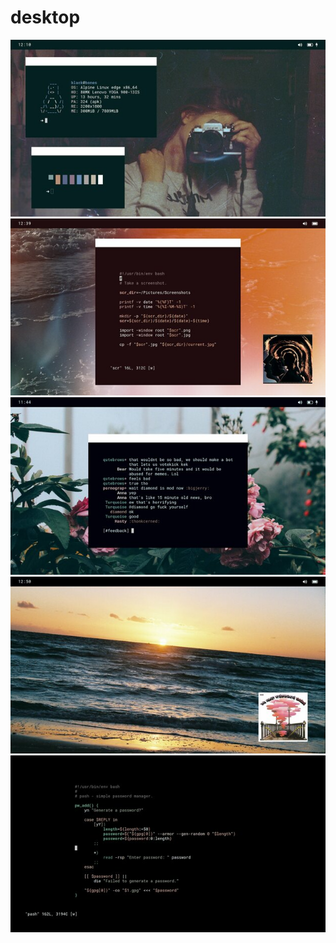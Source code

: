 # desktop

<picture>
  <source srcset="/images/rice1-2x.webp 2x,/images/rice1.webp" type="image/webp">
  <source srcset="/images/rice1-2x.jpg 2x, /images/rice1.jpg" type="image/jpeg">
  <img src="/images/rice1.jpg" alt="desktop">
</picture>
<picture>
  <source srcset="/images/rice2-2x.webp 2x,/images/rice2.webp" type="image/webp">
  <source srcset="/images/rice2-2x.jpg 2x, /images/rice2.jpg" type="image/jpeg">
  <img src="/images/rice2.jpg" alt="desktop">
</picture>
<picture>
  <source srcset="/images/rice3-2x.webp 2x,/images/rice3.webp" type="image/webp">
  <source srcset="/images/rice3-2x.jpg 2x, /images/rice3.jpg" type="image/jpeg">
  <img src="/images/rice3.jpg" alt="desktop">
</picture>
<picture>
  <source srcset="/images/rice4-2x.webp 2x,/images/rice4.webp" type="image/webp">
  <source srcset="/images/rice4-2x.jpg 2x, /images/rice4.jpg" type="image/jpeg">
  <img src="/images/rice4.jpg" alt="desktop">
</picture>
<picture>
  <source srcset="/images/rice5-2x.webp 2x,/images/rice5.webp" type="image/webp">
  <source srcset="/images/rice5-2x.jpg 2x, /images/rice5.jpg" type="image/jpeg">
  <img src="/images/rice5.jpg" alt="desktop">
</picture>
